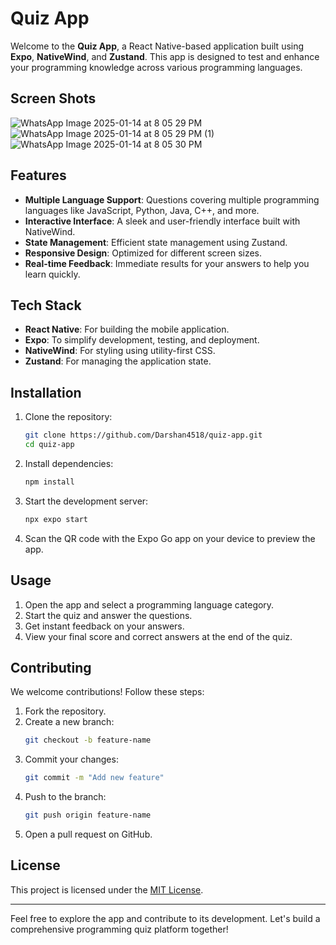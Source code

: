 # Quiz App

Welcome to the **Quiz App**, a React Native-based application built using **Expo**, **NativeWind**, and **Zustand**. This app is designed to test and enhance your programming knowledge across various programming languages.

## Screen Shots

![WhatsApp Image 2025-01-14 at 8 05 29 PM](https://github.com/user-attachments/assets/13198013-3bb3-4485-aff0-1b6157320c2e)
![WhatsApp Image 2025-01-14 at 8 05 29 PM (1)](https://github.com/user-attachments/assets/14825324-2d5d-4b4a-884f-5c6a02819b98)
![WhatsApp Image 2025-01-14 at 8 05 30 PM](https://github.com/user-attachments/assets/23b2a0c6-b9dc-4c6e-98e1-506353d3cf0c)


## Features

- **Multiple Language Support**: Questions covering multiple programming languages like JavaScript, Python, Java, C++, and more.
- **Interactive Interface**: A sleek and user-friendly interface built with NativeWind.
- **State Management**: Efficient state management using Zustand.
- **Responsive Design**: Optimized for different screen sizes.
- **Real-time Feedback**: Immediate results for your answers to help you learn quickly.

## Tech Stack

- **React Native**: For building the mobile application.
- **Expo**: To simplify development, testing, and deployment.
- **NativeWind**: For styling using utility-first CSS.
- **Zustand**: For managing the application state.

## Installation

1. Clone the repository:
   ```bash
   git clone https://github.com/Darshan4518/quiz-app.git
   cd quiz-app
   ```

2. Install dependencies:
   ```bash
   npm install
   ```

3. Start the development server:
   ```bash
   npx expo start
   ```

4. Scan the QR code with the Expo Go app on your device to preview the app.


## Usage

1. Open the app and select a programming language category.
2. Start the quiz and answer the questions.
3. Get instant feedback on your answers.
4. View your final score and correct answers at the end of the quiz.

## Contributing

We welcome contributions! Follow these steps:

1. Fork the repository.
2. Create a new branch:
   ```bash
   git checkout -b feature-name
   ```
3. Commit your changes:
   ```bash
   git commit -m "Add new feature"
   ```
4. Push to the branch:
   ```bash
   git push origin feature-name
   ```
5. Open a pull request on GitHub.

## License

This project is licensed under the [MIT License](LICENSE).

---

Feel free to explore the app and contribute to its development. Let's build a comprehensive programming quiz platform together!

